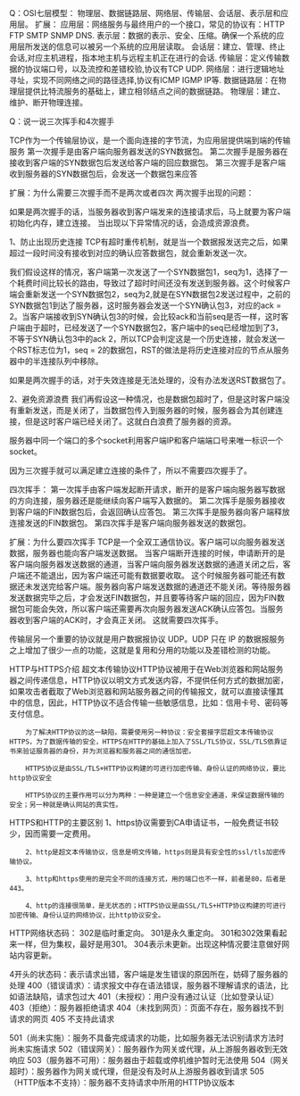 <!--
 * @Date: 2022-10-30 18:57:19
 * @LastEditors: sunshaochen 805960031@qq.com
 * @LastEditTime: 2022-11-09 16:01:49
 * @FilePath: \ToFindWork\计算机基础-网络基础.md
-->
Q：OSI七层模型：
物理层、数据链路层、网络层、传输层、会话层、表示层和应用层。
扩展：
应用层：网络服务与最终用户的一个接口，常见的协议有：HTTP FTP SMTP SNMP DNS.
表示层：数据的表示、安全、压缩。确保一个系统的应用层所发送的信息可以被另一个系统的应用层读取。
会话层：建立、管理、终止会话,对应主机进程，指本地主机与远程主机正在进行的会话.
传输层：定义传输数据的协议端口号，以及流控和差错校验,协议有TCP UDP.
网络层：进行逻辑地址寻址，实现不同网络之间的路径选择,协议有ICMP IGMP IP等.
数据链路层：在物理层提供比特流服务的基础上，建立相邻结点之间的数据链路。
物理层：建立、维护、断开物理连接。

Q：说一说三次挥手和4次握手

TCP作为一个传输层协议，是一个面向连接的字节流，为应用层提供端到端的传输服务
第一次握手是由客户端向服务器发送的SYN数据包。
第二次握手是服务器在接收到客户端的SYN数据包后发送给客户端的回应数据包。
第三次握手是客户端收到服务器的SYN数据包后，会发送一个数据包来应答

扩展：为什么需要三次握手而不是两次或者四次
两次握手出现的问题：

如果是两次握手的话，当服务器收到客户端发来的连接请求后，马上就要为客户端初始化内存，建立连接。 当出现以下异常情况的话，会造成资源浪费。

1、防止出现历史连接
TCP有超时重传机制，就是当一个数据报发送完之后，如果超过一段时间没有接收到对应的确认应答数据包，就会重新发送一次。

我们假设这样的情况，客户端第一次发送了一个SYN数据包1，seq为1，选择了一个耗费时间比较长的路由，导致过了超时时间还没有发送到服务器。这个时候客户端会重新发送一个SYN数据包2，seq为2,就是在SYN数据包2发送过程中，之前的SYN数据包1到达了服务器，这时服务器会发送一个SYN确认包3，对应的ack = 2。当客户端接收到SYN确认包3的时候，会比较ack和当前seq是否一样，这时客户端由于超时，已经发送了一个SYN数据包2，客户端中的seq已经增加到了3，不等于SYN确认包3中的ack 2，所以TCP会判定这是一个历史连接，就会发送一个RST标志位为1，seq = 2的数据包，RST的做法是将历史连接对应的节点从服务器中的半连接队列中移除。

如果是两次握手的话，对于失效连接是无法处理的，没有办法发送RST数据包了。

2、避免资源浪费
我们再假设这一种情况，也是数据包超时了，但是这时客户端没有重新发送，而是关闭了，当数据包传入到服务器的时候，服务器会为其创建连接，但是这时客户端已经关闭了。这就白白浪费了服务器的资源。

服务器中同一个端口的多个socket利用客户端IP和客户端端口号来唯一标识一个socket。

因为三次握手就可以满足建立连接的条件了，所以不需要四次握手了。


四次挥手：
第一次挥手由客户端发起断开请求，断开的是客户端向服务器写数据的方向连接，服务器还是能继续向客户端写入数据的。
第二次挥手是服务器接收到客户端的FIN数据包后，会返回确认应答包。
第三次挥手是服务器向客户端释放连接发送的FIN数据包。
第四次挥手是客户端向服务器发送的数据包。


扩展：为什么要四次挥手
TCP是一个全双工通信协议。客户端可以向服务器发送数据，服务器也能向客户端发送数据。
当客户端断开连接的时候，申请断开的是客户端向服务器发送数据的通道，当客户端向服务器发送数据的通道关闭之后，客户端还不能退出，因为客户端还可能有数据要收取。
这个时候服务器可能还有数据还未发送完给客户端。服务器向客户端发送数据的通道还不能关闭。等待服务器发送数据完毕之后，才会发送FIN数据包，并且要等待客户端的回应，因为FIN数据包可能会失效，所以客户端还需要再次向服务器发送ACK确认应答包。当服务器收到客户端的ACK时，才会真正关闭。
这就需要四次挥手。


传输层另一个重要的协议就是用户数据报协议 UDP。UDP 只在 IP 的数据报服务之上增加了很少一点的功能，这就是复用和分用的功能以及差错检测的功能。


HTTP与HTTPS介绍
        超文本传输协议HTTP协议被用于在Web浏览器和网站服务器之间传递信息，HTTP协议以明文方式发送内容，不提供任何方式的数据加密，如果攻击者截取了Web浏览器和网站服务器之间的传输报文，就可以直接读懂其中的信息，因此，HTTP协议不适合传输一些敏感信息，比如：信用卡号、密码等支付信息。

        为了解决HTTP协议的这一缺陷，需要使用另一种协议：安全套接字层超文本传输协议HTTPS，为了数据传输的安全，HTTPS在HTTP的基础上加入了SSL/TLS协议，SSL/TLS依靠证书来验证服务器的身份，并为浏览器和服务器之间的通信加密。

        HTTPS协议是由SSL/TLS+HTTP协议构建的可进行加密传输、身份认证的网络协议，要比http协议安全

        HTTPS协议的主要作用可以分为两种：一种是建立一个信息安全通道，来保证数据传输的安全；另一种就是确认网站的真实性。

HTTPS和HTTP的主要区别
        1、https协议需要到CA申请证书，一般免费证书较少，因而需要一定费用。

        2、http是超文本传输协议，信息是明文传输，https则是具有安全性的ssl/tls加密传输协议。

        3、http和https使用的是完全不同的连接方式，用的端口也不一样，前者是80，后者是443。

        4、http的连接很简单，是无状态的；HTTPS协议是由SSL/TLS+HTTP协议构建的可进行加密传输、身份认证的网络协议，比http协议安全。

HTTP网络状态码：
302是临时重定向。
301是永久重定向。
301和302效果看起来一样，但为集权，最好是用301。
304表示未更新。出现这种情况要注意做好网站内容更新。

4开头的状态码：表示请求出错，客户端是发生错误的原因所在，妨碍了服务器的处理
400（错误请求）：请求报文中存在语法错误，服务器不理解请求的语法，比如语法缺陷，请求包过大
401（未授权）：用户没有通过认证（比如登录认证）
403（拒绝）：服务器拒绝请求
404（未找到网页）：页面不存在，服务器找不到请求的网页
405 不支持此请求

501（尚未实施）：服务不具备完成请求的功能，比如服务器无法识别请求方法时尚未实施请求
502（错误网关）：服务器作为网关或代理，从上游服务器收到无效响应
503（服务器不可用）：服务器由于超载或停机维护暂时无法使用
504（网关超时）：服务器作为网关或代理，但是没有及时从上游服务器收到请求
505（HTTP版本不支持）：服务器不支持请求中所用的HTTP协议版本
